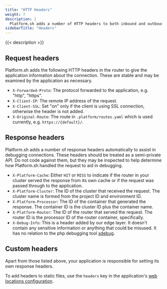 ```yaml
---
title: "HTTP Headers"
weight: 7
description: |
  Platform.sh adds a number of HTTP headers to both inbound and outbound messages.  We do not, however, modify or block existing headers on either request or response.
sidebarTitle: "Headers"
---
```


{{< description >}}

## Request headers

Platform.sh adds the following HTTP headers in the router to give the application information about the connection.  These are stable and may be examined by the application as necessary.

* `X-Forwarded-Proto`: The protocol forwarded to the application, e.g. "http", "https".
* `X-Client-IP`: The remote IP address of the request.
* `X-Client-SSL`: Set "on" only if the client is using SSL connection, otherwise the header is not added.
* `X-Original-Route`: The route in `.platform/routes.yaml` which is used currently, e.g. `https://{default}/`.


## Response headers

Platform.sh adds a number of response headers automatically to assist in debugging connections.  These headers should be treated as a semi-private API.  Do not code against them, but they may be inspected to help determine how Platform.sh handled the request to aid in debugging.

* `X-Platform-Cache`: Either `HIT` or `MISS` to indicate if the router in your cluster served the response from its own cache or if the request was passed through to the application.
* `X-Platform-Cluster`: The ID of the cluster that received the request.  The cluster name is formed from the project ID and environment ID.
* `X-Platform-Processor`: The ID of the container that generated the response.  The container ID is the cluster ID plus the container name.
* `X-Platform-Router`: The ID of the router that served the request.  The router ID is the processor ID of the router container, specifically.
* `X-Debug-Info`: This is a header added by our edge layer. It doesn't contain any sensitive information or anything that could be misused. It has no relation to the php debugging tool [xdebug](https://xdebug.org).

## Custom headers

Apart from those listed above, your application is responsible for setting its own response headers.

To add headers to static files, use the `headers` key in the application's [web locations configuration](/configuration/app/web.md#how-can-i-control-the-headers-sent-with-my-files).
